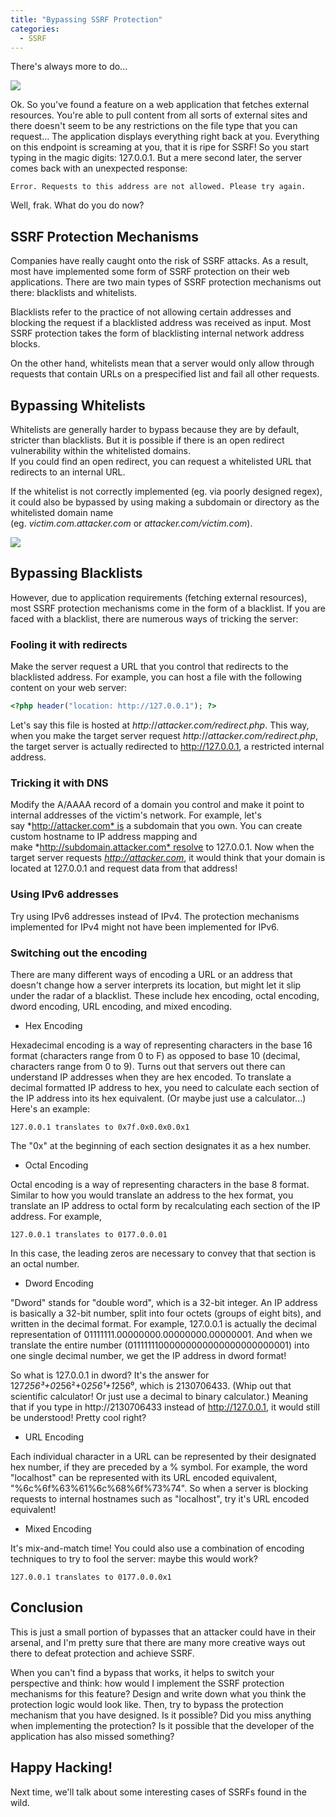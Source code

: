```yaml
---
title: "Bypassing SSRF Protection"
categories:
  - SSRF
---
```


There's always more to do...

![](https://vickieli.dev/assets/images/ssrf-07.png)

Ok. So you've found a feature on a web application that fetches external resources. You're able to pull content from all sorts of external sites and there doesn't seem to be any restrictions on the file type that you can request... The application displays everything right back at you. Everything on this endpoint is screaming at you, that it is ripe for SSRF! So you start typing in the magic digits: 127.0.0.1. But a mere second later, the server comes back with an unexpected response:

```
Error. Requests to this address are not allowed. Please try again.
```

Well, frak. What do you do now?

## SSRF Protection Mechanisms

Companies have really caught onto the risk of SSRF attacks. As a result, most have implemented some form of SSRF protection on their web applications. There are two main types of SSRF protection mechanisms out there: blacklists and whitelists.

Blacklists refer to the practice of not allowing certain addresses and blocking the request if a blacklisted address was received as input. Most SSRF protection takes the form of blacklisting internal network address blocks.

On the other hand, whitelists mean that a server would only allow through requests that contain URLs on a prespecified list and fail all other requests.

## Bypassing Whitelists

Whitelists are generally harder to bypass because they are by default, stricter than blacklists. But it is possible if there is an open redirect vulnerability within the whitelisted domains.\
If you could find an open redirect, you can request a whitelisted URL that redirects to an internal URL.

If the whitelist is not correctly implemented (eg. via poorly designed regex), it could also be bypassed by using making a subdomain or directory as the whitelisted domain name (eg. *victim.com.attacker.com* or *attacker.com/victim.com*).

![](https://vickieli.dev/assets/images/ssrf-08.png)

## Bypassing Blacklists

However, due to application requirements (fetching external resources), most SSRF protection mechanisms come in the form of a blacklist. If you are faced with a blacklist, there are numerous ways of tricking the server:

### Fooling it with redirects

Make the server request a URL that you control that redirects to the blacklisted address. For example, you can host a file with the following content on your web server:

```php
<?php header("location: http://127.0.0.1"); ?>
```

Let's say this file is hosted at *http:*//*attacker.com/redirect.php*. This way, when you make the target server request *http:*//*attacker.com/redirect.php*, the target server is actually redirected to http://127.0.0.1, a restricted internal address.

### Tricking it with DNS

Modify the A/AAAA record of a domain you control and make it point to internal addresses of the victim's network. For example, let's say *http://attacker.com* is a subdomain that you own. You can create custom hostname to IP address mapping and make *http://subdomain.attacker.com* resolve to 127.0.0.1. Now when the target server requests *http://attacker.com*, it would think that your domain is located at 127.0.0.1 and request data from that address!

### Using IPv6 addresses

Try using IPv6 addresses instead of IPv4. The protection mechanisms implemented for IPv4 might not have been implemented for IPv6.

### Switching out the encoding

There are many different ways of encoding a URL or an address that doesn't change how a server interprets its location, but might let it slip under the radar of a blacklist. These include hex encoding, octal encoding, dword encoding, URL encoding, and mixed encoding.

-   Hex Encoding

Hexadecimal encoding is a way of representing characters in the base 16 format (characters range from 0 to F) as opposed to base 10 (decimal, characters range from 0 to 9). Turns out that servers out there can understand IP addresses when they are hex encoded. To translate a decimal formatted IP address to hex, you need to calculate each section of the IP address into its hex equivalent. (Or maybe just use a calculator...) Here's an example:

```
127.0.0.1 translates to 0x7f.0x0.0x0.0x1
```

The "0x" at the beginning of each section designates it as a hex number.

-   Octal Encoding

Octal encoding is a way of representing characters in the base 8 format. Similar to how you would translate an address to the hex format, you translate an IP address to octal form by recalculating each section of the IP address. For example,

```
127.0.0.1 translates to 0177.0.0.01
```

In this case, the leading zeros are necessary to convey that that section is an octal number.

-   Dword Encoding

"Dword" stands for "double word", which is a 32-bit integer. An IP address is basically a 32-bit number, split into four octets (groups of eight bits), and written in the decimal format. For example, 127.0.0.1 is actually the decimal representation of 01111111.00000000.00000000.00000001. And when we translate the entire number (01111111000000000000000000000001) into one single decimal number, we get the IP address in dword format!

So what is 127.0.0.1 in dword? It's the answer for 127*256³+0*256²+0*256¹+1*256⁰, which is 2130706433. (Whip out that scientific calculator! Or just use a decimal to binary calculator.) Meaning that if you type in http://2130706433 instead of http://127.0.0.1, it would still be understood! Pretty cool right?

-   URL Encoding

Each individual character in a URL can be represented by their designated hex number, if they are preceded by a % symbol. For example, the word "localhost" can be represented with its URL encoded equivalent, "%6c%6f%63%61%6c%68%6f%73%74". So when a server is blocking requests to internal hostnames such as "localhost", try it's URL encoded equivalent!

-   Mixed Encoding

It's mix-and-match time! You could also use a combination of encoding techniques to try to fool the server: maybe this would work?

```
127.0.0.1 translates to 0177.0.0.0x1
```

## Conclusion

This is just a small portion of bypasses that an attacker could have in their arsenal, and I'm pretty sure that there are many more creative ways out there to defeat protection and achieve SSRF.

When you can't find a bypass that works, it helps to switch your perspective and think: how would I implement the SSRF protection mechanisms for this feature? Design and write down what you think the protection logic would look like. Then, try to bypass the protection mechanism that you have designed. Is it possible? Did you miss anything when implementing the protection? Is it possible that the developer of the application has also missed something?

## Happy Hacking!

Next time, we'll talk about some interesting cases of SSRFs found in the wild.